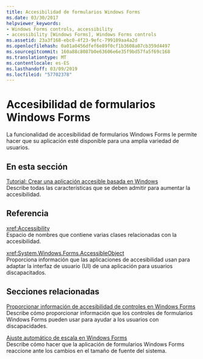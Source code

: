 ```yaml
---
title: Accesibilidad de formularios Windows Forms
ms.date: 03/30/2017
helpviewer_keywords:
- Windows Forms controls, accessibility
- accessibility [Windows Forms], Windows Forms controls
ms.assetid: 23a3f168-ebc0-4f23-9efc-799109aa4a2d
ms.openlocfilehash: 0a01a0456dfef6e89f0cf1b3608a07cb359d4497
ms.sourcegitcommit: 160a88c8087b0e63606e6e35f9bd57fa5f69c168
ms.translationtype: MT
ms.contentlocale: es-ES
ms.lasthandoff: 03/09/2019
ms.locfileid: "57702378"
---
```

# <a name="windows-forms-accessibility"></a>Accesibilidad de formularios Windows Forms
La funcionalidad de accesibilidad de formularios Windows Forms le permite hacer que su aplicación esté disponible para una amplia variedad de usuarios.  
  
## <a name="in-this-section"></a>En esta sección  
 [Tutorial: Crear una aplicación accesible basada en Windows](walkthrough-creating-an-accessible-windows-based-application.md)  
 Describe todas las características que se deben admitir para aumentar la accesibilidad.  
  
## <a name="reference"></a>Referencia  
 <xref:Accessibility>  
 Espacio de nombres que contiene varias clases relacionadas con la accesibilidad.  
  
 <xref:System.Windows.Forms.AccessibleObject>  
 Proporciona información que las aplicaciones de accesibilidad usan para adaptar la interfaz de usuario (UI) de una aplicación para usuarios discapacitados.  
  
## <a name="related-sections"></a>Secciones relacionadas  
 [Proporcionar información de accesibilidad de controles en Windows Forms](../controls/providing-accessibility-information-for-controls-on-a-windows-form.md)  
 Describe cómo proporcionar información que los controles de formularios Windows Forms pueden usar para ayudar a los usuarios con discapacidades.  
  
 [Ajuste automático de escala en Windows Forms](../automatic-scaling-in-windows-forms.md)  
 Describe cómo hacer que la aplicación de formularios Windows Forms reaccione ante los cambios en el tamaño de fuente del sistema.
